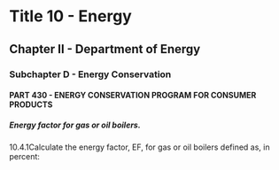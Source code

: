 
# Title 10 - Energy
## Chapter II - Department of Energy
### Subchapter D - Energy Conservation
#### PART 430 - ENERGY CONSERVATION PROGRAM FOR CONSUMER PRODUCTS
##### Energy factor for gas or oil boilers.

10.4.1Calculate the energy factor, EF, for gas or oil boilers defined as, in percent:
